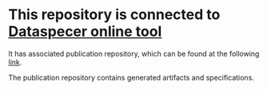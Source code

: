 # This repository is connected to [Dataspecer online tool](http://localhost:5174)

It has associated publication repository, which can be found at the following [link](https://github.com/RadStr-bot/ddbeede5-fb12-42ca-8480-dc0896d189fe-publication-repo).

The publication repository contains generated artifacts and specifications.